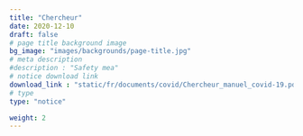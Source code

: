 ```yaml
---
title: "Chercheur"
date: 2020-12-10
draft: false
# page title background image
bg_image: "images/backgrounds/page-title.jpg"
# meta description
#description : "Safety mea"
# notice download link
download_link : "static/fr/documents/covid/Chercheur_manuel_covid-19.pdf"
# type
type: "notice"

weight: 2
---
```

